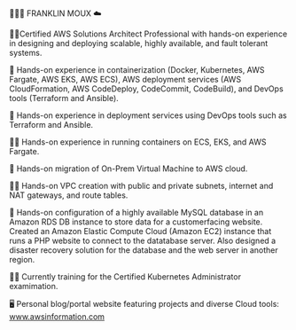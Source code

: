 👨🏻‍💻 FRANKLIN MOUX ☁️

🙋‍♂️Certified AWS Solutions Architect Professional with hands-on experience in designing and deploying scalable, highly available, and fault tolerant systems.

🦸 Hands-on experience in containerization (Docker, Kubernetes, AWS Fargate, AWS EKS, AWS ECS), AWS deployment services (AWS CloudFormation, AWS CodeDeploy, CodeCommit, CodeBuild), and DevOps tools (Terraform and Ansible).

🧙 Hands-on experience in deployment services using DevOps tools such as Terraform and Ansible.

👨‍🎤 Hands-on experience in running containers on ECS, EKS, and AWS Fargate.

🙋 Hands-on migration of On-Prem Virtual Machine to AWS cloud.

👨‍💼 Hands-on VPC creation with public and private subnets, internet and NAT gateways, and route tables.

🧞 Hands-on configuration of a highly available MySQL database in an Amazon RDS DB instance to store data for a customerfacing website. Created an Amazon Elastic Compute Cloud (Amazon EC2) instance that runs a PHP website to connect to the datatabase server. Also designed a disaster recovery solution for the database and the web server in another region.

🏋️‍♂️ Currently training for the Certified Kubernetes Administrator examimation.

🖥️ Personal blog/portal website featuring projects and diverse Cloud tools: www.awsinformation.com
